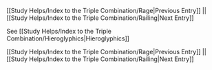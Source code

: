 [[Study Helps/Index to the Triple Combination/Rage|Previous Entry]]  ||  [[Study Helps/Index to the Triple Combination/Railing|Next Entry]]

 See [[Study Helps/Index to the Triple Combination/Hieroglyphics|Hieroglyphics]]

[[Study Helps/Index to the Triple Combination/Rage|Previous Entry]]  ||  [[Study Helps/Index to the Triple Combination/Railing|Next Entry]]